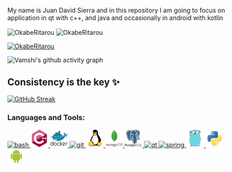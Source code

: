My name is <bold> Juan David Sierra </bold> and in this repository I am going to focus on application in qt with c++, and java and occasionally in android with kotlin

<p> <img align="center" src="https://github-readme-stats.vercel.app/api?username=OkabeRitarou&show_icons=true&locale=en" alt="OkabeRitarou" /> <img align="center"   src="https://github-readme-stats.vercel.app/api/top-langs?username=OkabeRitarou&show_icons=true&locale=en&layout=compact&langs_count=8" alt="OkabeRitarou" />
 </p>
 
<p align="left"> <a href="https://github.com/ryo-ma/github-profile-trophy"><img src="https://github-profile-trophy.vercel.app/?username=OkabeRitarou" alt="OkabeRitarou" /></a> </p>

![Vamshi's github activity graph](https://activity-graph.herokuapp.com/graph?username=OkabeRitarou&theme=react-dark)
</br>

## Consistency is the key ✨
[![GitHub Streak](https://github-readme-streak-stats.herokuapp.com?user=OkabeRitarou&theme=tokyonight_duo)](https://git.io/streak-stats)


<h3 align="left">Languages and Tools:</h3>
<p align="left"> <a href="https://www.gnu.org/software/bash/" target="_blank"> <img src="https://www.vectorlogo.zone/logos/gnu_bash/gnu_bash-icon.svg" alt="bash" width="40" height="40"/> </a> <a href="https://www.w3schools.com/cpp/" target="_blank"> <img src="https://raw.githubusercontent.com/devicons/devicon/master/icons/cplusplus/cplusplus-original.svg" alt="cplusplus" width="40" height="40"/> </a> <a href="https://www.docker.com/" target="_blank"> <img src="https://raw.githubusercontent.com/devicons/devicon/master/icons/docker/docker-original-wordmark.svg" alt="docker" width="40" height="40"/> </a> <a href="https://git-scm.com/" target="_blank"> <img src="https://www.vectorlogo.zone/logos/git-scm/git-scm-icon.svg" alt="git" width="40" height="40"/> </a> <a href="https://www.linux.org/" target="_blank"> <img src="https://raw.githubusercontent.com/devicons/devicon/master/icons/linux/linux-original.svg" alt="linux" width="40" height="40"/> </a> <a href="https://www.mongodb.com/" target="_blank"> <img src="https://raw.githubusercontent.com/devicons/devicon/master/icons/mongodb/mongodb-original-wordmark.svg" alt="mongodb" width="40" height="40"/> </a> <a href="https://www.postgresql.org" target="_blank"> <img src="https://raw.githubusercontent.com/devicons/devicon/master/icons/postgresql/postgresql-original-wordmark.svg" alt="postgresql" width="40" height="40"/> </a> <a href="https://www.qt.io/" target="_blank"> <img src="https://upload.wikimedia.org/wikipedia/commons/0/0b/Qt_logo_2016.svg" alt="qt" width="40" height="40"/> </a> <a href="https://spring.io/" target="_blank"> <img src="https://www.vectorlogo.zone/logos/springio/springio-icon.svg" alt="spring" width="40" height="40"/> </a> <a href="https://go.dev/" target="_blank"> <img width="40" height="40" src="https://raw.githubusercontent.com/devicons/devicon/master/icons/go/go-original.svg" alt="go"> </a> <a href="https://www.python.org/" target="_blank"> <img width="40" height="40" src="https://raw.githubusercontent.com/devicons/devicon/master/icons/python/python-original.svg" alt="python"> </a> <a href="https://www.android.com/" target="_blank"> <img width="40" height="40"  src="https://raw.githubusercontent.com/devicons/devicon/master/icons/android/android-original-wordmark.svg" alt="android"> </a> </p>
